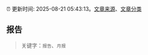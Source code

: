 :alarm_clock: 更新时间: 2025-08-21 05:43:13。[文章来源](/README.md)、[文章分类](/TAGS.md)

## 报告


> 关键字：`报告`、`月报`



